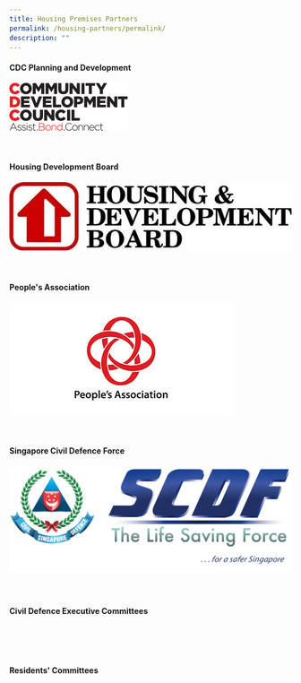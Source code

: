 ```yaml
---
title: Housing Premises Partners
permalink: /housing-partners/permalink/
description: ""
---
```

#### CDC Planning and Development

![](/images/cdc%20logo.png)<br>
<br>
<br>

#### Housing Development Board

![](/images/hdb%20logo.png)<br>
<br>
<br>

#### People's Association

![](/images/peoples%20association.png)<br>
<br>
<br>

#### Singapore Civil Defence Force

![](/images/ot%20alpha.jpg)<br>
<br>
<br>

#### Civil Defence Executive Committees
<br>
<br>
<br>

#### Residents' Committees